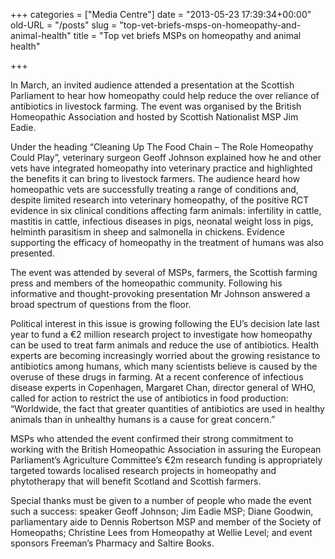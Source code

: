 +++
categories = ["Media Centre"]
date = "2013-05-23 17:39:34+00:00"
old-URL = "/posts"
slug = "top-vet-briefs-msps-on-homeopathy-and-animal-health"
title = "Top vet briefs MSPs on homeopathy and animal health"

+++

In March, an invited audience attended a presentation at the Scottish Parliament to hear how homeopathy could help reduce the over reliance of antibiotics in livestock farming. The event was organised by the British Homeopathic Association and hosted by Scottish Nationalist MSP Jim Eadie.

Under the heading “Cleaning Up The Food Chain – The Role Homeopathy Could Play”, veterinary surgeon Geoff Johnson explained how he and other vets have integrated homeopathy into veterinary practice and highlighted the benefits it can bring to livestock farmers. The audience heard how homeopathic vets are successfully treating a range of conditions and, despite limited research into veterinary homeopathy, of the positive RCT evidence in six clinical conditions affecting farm animals: infertility in cattle, mastitis in cattle, infectious diseases in pigs, neonatal weight loss in pigs, helminth parasitism in sheep and salmonella in chickens. Evidence supporting the efficacy of homeopathy in the treatment of humans was also presented.

The event was attended by several of MSPs, farmers, the Scottish farming press and members of the homeopathic community. Following his informative and thought-provoking presentation Mr Johnson answered a broad spectrum of questions from the floor.

Political interest in this issue is growing following the EU’s decision late last year to fund a €2 million research project to investigate how homeopathy can be used to treat farm animals and reduce the use of antibiotics. Health experts are becoming increasingly worried about the growing resistance to antibiotics among humans, which many scientists believe is caused by the overuse of these drugs in farming. At a recent conference of infectious disease experts in Copenhagen, Margaret Chan, director general of WHO, called for action to restrict the use of antibiotics in food production: “Worldwide, the fact that greater quantities of antibiotics are used in healthy animals than in unhealthy humans is a cause for great concern.”

MSPs who attended the event confirmed their strong commitment to working with the British Homeopathic Association in assuring the European Parliament’s Agriculture Committee’s €2m research funding is appropriately targeted towards localised research projects in homeopathy and phytotherapy that will benefit Scotland and Scottish farmers.

Special thanks must be given to a number of people who made the event such a success: speaker Geoff Johnson; Jim Eadie MSP; Diane Goodwin, parliamentary aide to Dennis Robertson MSP and member of the Society of Homeopaths; Christine Lees from Homeopathy at Wellie Level; and event sponsors Freeman’s Pharmacy and Saltire Books.

